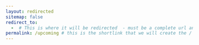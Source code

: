 ```yaml
---
layout: redirected
sitemap: false
redirect_to:
  -  # This is where it will be redirected  - must be a complete url and a space after the -
permalink: /upcoming # this is the shortlink that we will create the / is required - MUST MATCH the name of the file and a space after the :
---
```


